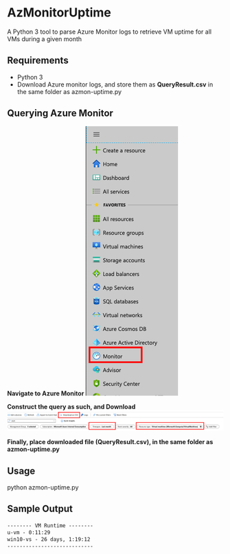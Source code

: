 # AzMonitorUptime
A Python 3 tool to parse Azure Monitor logs to retrieve VM uptime for all VMs during a given month

## Requirements
- Python 3
- Download Azure monitor logs, and store them as **QueryResult.csv** in the same folder as azmon-uptime.py

## Querying Azure Monitor

**Navigate to Azure Monitor**
![Navigate to Azure Monitor](https://raw.githubusercontent.com/marlinspike/AzMonitorUptime/master/img/0-AzureMonitor.png)

**Construct the query as such, and Download**
![Create and Download Azure Monitor Query Data](https://raw.githubusercontent.com/marlinspike/AzMonitorUptime/master/img/1-AzMonitorQuery.png)

**Finally, place downloaded file (QueryResult.csv), in the same folder as azmon-uptime.py**

## Usage
python azmon-uptime.py


## Sample Output
```
-------- VM Runtime --------
u-vm - 0:11:29
win10-vs - 26 days, 1:19:12
----------------------------
```